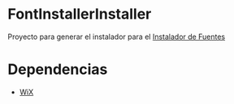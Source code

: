 # FontInstallerInstaller

Proyecto para generar el instalador para el [Instalador de Fuentes][1]

# Dependencias

- [WiX][2]

[1]: https://github.com/Tecnologer/FontInstaller
[2]: http://wixtoolset.org/